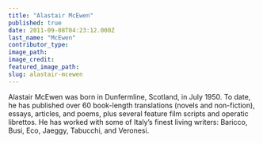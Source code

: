 ```yaml
---
title: "Alastair McEwen"
published: true
date: 2011-09-08T04:23:12.000Z
last_name: "McEwen"
contributor_type:
image_path:
image_credit:
featured_image_path:
slug: alastair-mcewen
---
```


Alastair McEwen was born in Dunfermline, Scotland, in July 1950. To date, he has published over 60 book-length translations (novels and non-fiction), essays, articles, and poems, plus several feature film scripts and operatic librettos. He has worked with some of Italy’s finest living writers: Baricco, Busi, Eco, Jaeggy, Tabucchi, and Veronesi.

